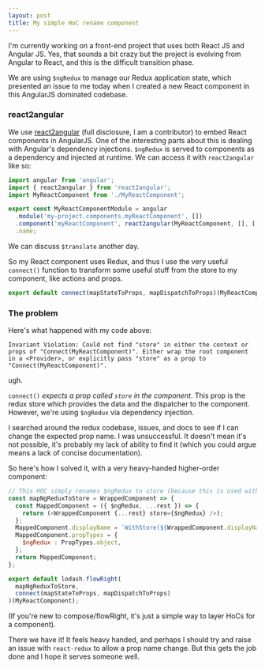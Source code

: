 ```yaml
---
layout: post
title: My simple HoC rename component
---
```


I'm currently working on a front-end project that uses both React JS and Angular JS. Yes, that sounds a bit crazy but the project is evolving from Angular to React, and this is the difficult transition phase.

We are using `$ngRedux` to manage our Redux application state, which presented an issue to me today when I created a new React component in this AngularJS dominated codebase.

### react2angular

We use [react2angular](https://github.com/coatue-oss/react2angular) (full disclosure, I am a contributor) to embed React components in AngularJS. One of the interesting parts about this is dealing with Angular's dependency injections. `$ngRedux` is served to components as a dependency and injected at runtime. We can access it with `react2angular` like so:


```js
import angular from 'angular';
import { react2angular } from 'react2angular';
import MyReactComponent from './MyReactComponent';

export const MyReactComponentModule = angular
  .module('my-project.components.myReactComponent', [])
  .component('myReactComponent', react2angular(MyReactComponent, [], ['$translate', '$ngRedux']))
  .name;
```

We can discuss `$translate` another day.

So my React component uses Redux, and thus I use the very useful `connect()` function to transform some useful stuff from the store to my component, like actions and props.

```js
export default connect(mapStateToProps, mapDispatchToProps)(MyReactComponent);
```

### The problem

Here's what happened with my code above:

`Invariant Violation: Could not find "store" in either the context or props of "Connect(MyReactComponent)". Either wrap the root component in a <Provider>, or explicitly pass "store" as a prop to "Connect(MyReactComponent)".`

ugh.

`connect()` _expects a prop called `store` in the component_. This prop is the redux store which provides the data and the dispatcher to the component. However, we're using `$ngRedux` via dependency injection.

I searched around the redux codebase, issues, and docs to see if I can change the expected prop name. I was unsuccessful. It doesn't mean it's not possible, it's probably my lack of ability to find it (which you could argue means a lack of concise documentation).

So here's how I solved it, with a very heavy-handed higher-order component:

```js
// This HOC simply renames $ngRedux to store (because this is used with react2angular)
const mapNgReduxToStore = WrappedComponent => {
  const MappedComponent = ({ $ngRedux, ...rest }) => {
    return (<WrappedComponent {...rest} store={$ngRedux} />);
  };
  MappedComponent.displayName = `WithStore(${WrappedComponent.displayName})`;
  MappedComponent.propTypes = {
    $ngRedux : PropTypes.object,
  };
  return MappedComponent;
};

export default lodash.flowRight(
  mapNgReduxToStore,
  connect(mapStateToProps, mapDispatchToProps)
)(MyReactComponent);
```

(If you're new to compose/flowRight, it's just a simple way to layer HoCs for a component).

There we have it! It feels heavy handed, and perhaps I should try and raise an issue with `react-redux` to allow a prop name change. But this gets the job done and I hope it serves someone well.
